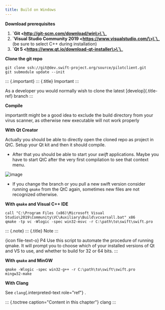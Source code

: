 ```yaml
---
title: Build on Windows
---
```


**Download prerequisites**

1.  **\`Git \<http://git-scm.com/download/win\>\`\_**
2.  **\`Visual Studio Community 2019
    \<https://www.visualstudio.com/\>\`\_** (be sure to select C++
    during installation)
3.  **\`Qt 5 \<https://www.qt.io/download-qt-installer\>\`\_**

**Clone the git repo**

``` {.}
git clone ssh://git@dev.swift-project.org/source/pilotclient.git
git submodule update --init
```

::: {.important}
::: {.title}
Important
:::

As a developer you would normally wish to clone the latest
[develop]{.title-ref} branch
:::

**Compile**

importantIt might be a good idea to exclude the build directory from
your virus scanner, as otherwise new executable will not work properly

**With Qt Creator**

Actually you should be able to directly open the cloned repo as project
in QtC. Setup your Qt kit and then it should compile.

-   After that you should be able to start your *swift* applications.
    Maybe you have to start QtC after the very first compilation to see
    that context menu.

![image](http://img.swift-project.org/qtc5.png)

-   If you change the branch or you pull a new swift version consider
    running `qmake` from the QtC again, sometimes new files are not
    recognized otherwise.

**With `qmake` and Visual C++ IDE**

``` {.}
call "C:\Program Files (x86)\Microsoft Visual Studio\2019\Community\VC\Auxiliary\Build\vcvarsall.bat" x86
qmake -tp vc -Wlogic -spec win32-msvc -r C:\path\to\swift\swift.pro
```

::: {.note}
::: {.title}
Note
:::

{icon file-text-o} P4 Use this script to automate the procedure of
running qmake. It will prompt you to choose which of your installed
versions of Qt and VS to use, and whether to build for 32 or 64 bits.
:::

**With `qmake` and MinGW**

``` {.}
qmake -Wlogic -spec win32-g++ -r C:\path\to\swift\swift.pro
mingw32-make
```

**With Clang**

See `clang`{.interpreted-text role="ref"} .

::: {.toctree caption="Content in this chapter"}
clang
:::
